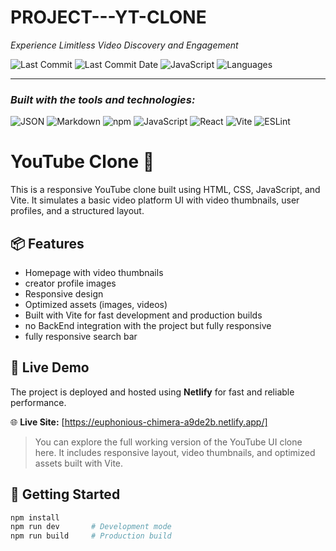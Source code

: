 # PROJECT---YT-CLONE

*Experience Limitless Video Discovery and Engagement*

![Last Commit](https://img.shields.io/github/last-commit/your-username/your-repo-name?style=for-the-badge)
![Last Commit Date](https://img.shields.io/badge/last%20commit-last%20thursday-blue?style=for-the-badge)
![JavaScript](https://img.shields.io/badge/javascript-67.9%25-blue?style=for-the-badge)
![Languages](https://img.shields.io/badge/languages-3-lightgrey?style=for-the-badge)

---

### *Built with the tools and technologies:*

![JSON](https://img.shields.io/badge/JSON-000000?style=for-the-badge&logo=json&logoColor=white)
![Markdown](https://img.shields.io/badge/Markdown-000000?style=for-the-badge&logo=markdown&logoColor=white)
![npm](https://img.shields.io/badge/npm-CB3837?style=for-the-badge&logo=npm&logoColor=white)
![JavaScript](https://img.shields.io/badge/JavaScript-F7DF1E?style=for-the-badge&logo=javascript&logoColor=black)
![React](https://img.shields.io/badge/React-61DAFB?style=for-the-badge&logo=react&logoColor=black)
![Vite](https://img.shields.io/badge/Vite-646CFF?style=for-the-badge&logo=vite&logoColor=white)
![ESLint](https://img.shields.io/badge/ESLint-4B32C3?style=for-the-badge&logo=eslint&logoColor=white)



# YouTube Clone 🎥

This is a responsive YouTube clone built using HTML, CSS, JavaScript, and Vite. It simulates a basic video platform UI with video thumbnails, user profiles, and a structured layout.

## 📦 Features

- Homepage with video thumbnails
- creator profile images
- Responsive design
- Optimized assets (images, videos)
- Built with Vite for fast development and production builds
- no BackEnd integration with the project but fully responsive
- fully responsive search bar 
## 🔗 Live Demo

The project is deployed and hosted using **Netlify** for fast and reliable performance.

🌐 **Live Site:** [https://euphonious-chimera-a9de2b.netlify.app/]

> You can explore the full working version of the YouTube UI clone here. It includes responsive layout, video thumbnails, and optimized assets built with Vite.

## 🚀 Getting Started

```bash
npm install
npm run dev       # Development mode
npm run build     # Production build
